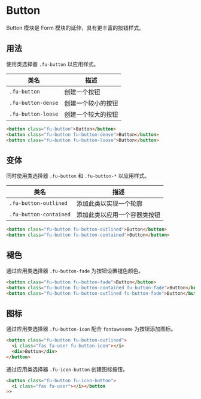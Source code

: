 # Button

Button 模块是 Form 模块的延伸，具有更丰富的按钮样式。

## 用法

使用类选择器 `.fu-button` 以应用样式。

| 类名               | 描述               |
| ------------------ | ------------------ |
| `.fu-button`       | 创建一个按钮       |
| `.fu-button-dense` | 创建一个较小的按钮 |
| `.fu-button-loose` | 创建一个较大的按钮 |

```html
<button class="fu-button">Button</button>
<button class="fu-button fu-button-dense">Button</button>
<button class="fu-button fu-button-loose">Button</button>
```

## 变体

同时使用类选择器 `.fu-button` 和 `.fu-button-*` 以应用样式。

| 类名                   | 描述                         |
| ---------------------- | ---------------------------- |
| `.fu-button-outlined`  | 添加此类以实现一个轮廓       |
| `.fu-button-contained` | 添加此类以应用一个容器类按钮 |

```html
<button class="fu-button fu-button-outlined">Button</button>
<button class="fu-button fu-button-contained">Button</button>
```

## 褪色

通过应用类选择器 `.fu-button-fade` 为按钮设置褪色颜色。

```html
<button class="fu-button fu-button-fade">Button</button>
<button class="fu-button fu-button-contained fu-button-fade">Button</button>
<button class="fu-button fu-button-outlined fu-button-fade">Button</button>
```

## 图标

通过应用类选择器 `.fu-button-icon` 配合 `fontawesome` 为按钮添加图标。

```html
<button class="fu-button fu-button-outlined">
  <i class="fas fa-user fu-button-icon"></i>
  <div>Button</div>
</button>
```

通过应用类选择器 `.fu-icon-button` 创建图标按钮。

```html
<button class="fu-button fu-icon-button">
  <i class="fas fa-user"></i></button
>>
```

